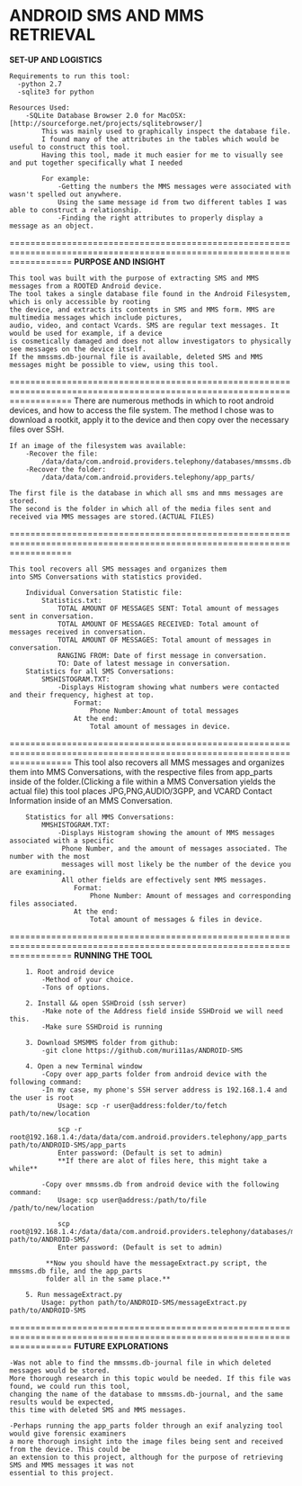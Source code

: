 **ANDROID SMS AND MMS RETRIEVAL**
========================================================================================================================
**SET-UP AND LOGISTICS**


    Requirements to run this tool:
	  -python 2.7
	  -sqlite3 for python
	
    Resources Used:
    	-SQLite Database Browser 2.0 for MacOSX: [http://sourceforge.net/projects/sqlitebrowser/]
    		This was mainly used to graphically inspect the database file.
    		I found many of the attributes in the tables which would be useful to construct this tool.
    		Having this tool, made it much easier for me to visually see and put together specifically what I needed
    		
    		For example: 
    			-Getting the numbers the MMS messages were associated with wasn't spelled out anywhere. 
    			Using the same message id from two different tables I was able to construct a relationship.
    			-Finding the right attributes to properly display a message as an object.

========================================================================================================================
**PURPOSE AND INSIGHT**

	This tool was built with the purpose of extracting SMS and MMS messages from a ROOTED Android device.
	The tool takes a single database file found in the Android Filesystem, which is only accessible by rooting
	the device, and extracts its contents in SMS and MMS form. MMS are multimedia messages which include pictures,
	audio, video, and contact Vcards. SMS are regular text messages. It would be used for example, if a device
	is cosmetically damaged and does not allow investigators to physically see messages on the device itself.
	If the mmssms.db-journal file is available, deleted SMS and MMS messages might be possible to view, using this tool.




========================================================================================================================
    There are numerous methods in which to root android devices, and how to access the file system.
    The method I chose was to download a rootkit, apply it to the device and then copy over the necessary files over SSH.
    
    If an image of the filesystem was available:
    	-Recover the file:
    		/data/data/com.android.providers.telephony/databases/mmssms.db
    	-Recover the folder:
    		/data/data/com.android.providers.telephony/app_parts/
    
    The first file is the database in which all sms and mms messages are stored.
    The second is the folder in which all of the media files sent and received via MMS messages are stored.(ACTUAL FILES)

========================================================================================================================

    This tool recovers all SMS messages and organizes them
    into SMS Conversations with statistics provided.
    
    	Individual Conversation Statistic file:
    		Statistics.txt:
    			TOTAL AMOUNT OF MESSAGES SENT: Total amount of messages sent in conversation.
    			TOTAL AMOUNT OF MESSAGES RECEIVED: Total amount of messages received in conversation.
    			TOTAL AMOUNT OF MESSAGES: Total amount of messages in conversation.
    			RANGING FROM: Date of first message in conversation.
    			TO: Date of latest message in conversation.
    	Statistics for all SMS Conversations:
    		SMSHISTOGRAM.TXT:
    			-Displays Histogram showing what numbers were contacted and their frequency, highest at top.	
    				Format:
    					Phone Number:Amount of total messages
    				At the end:
    					Total amount of messages in device.
========================================================================================================================
    This tool also recovers all MMS messages and organizes them into MMS Conversations,
    with the respective files from app_parts inside of the folder.(Clicking a file
    within a MMS Conversation yields the actual file) this tool places JPG,PNG,AUDIO/3GPP,
    and VCARD Contact Information inside of an MMS Conversation.
    	
    	Statistics for all MMS Conversations:
    		MMSHISTOGRAM.TXT:
    			-Displays Histogram showing the amount of MMS messages associated with a specific
    			 Phone Number, and the amount of messages associated. The number with the most
    			 messages will most likely be the number of the device you are examining.
    			 All other fields are effectively sent MMS messages.
    				Format:
    					Phone Number: Amount of messages and corresponding files associated.
    				At the end:
    					Total amount of messages & files in device.	
    					
========================================================================================================================
**RUNNING THE TOOL**

		1. Root android device
			-Method of your choice.
			-Tons of options.

		2. Install && open SSHDroid (ssh server)
			-Make note of the Address field inside SSHDroid we will need this.
			-Make sure SSHDroid is running

		3. Download SMSMMS folder from github:
			-git clone https://github.com/muri11as/ANDROID-SMS

		4. Open a new Terminal window
			-Copy over app_parts folder from android device with the following command:
			-In my case, my phone's SSH server address is 192.168.1.4 and the user is root
				Usage: scp -r user@address:folder/to/fetch path/to/new/location

				scp -r root@192.168.1.4:/data/data/com.android.providers.telephony/app_parts path/to/ANDROID-SMS/app_parts
				Enter password: (Default is set to admin)
				**If there are alot of files here, this might take a while**

			-Copy over mmssms.db from android device with the following command:
				Usage: scp user@address:/path/to/file /path/to/new/location
				
				scp root@192.168.1.4:/data/data/com.android.providers.telephony/databases/mmssms.db path/to/ANDROID-SMS/
				Enter password: (Default is set to admin)
			
			 **Now you should have the messageExtract.py script, the mmssms.db file, and the app_parts
			 folder all in the same place.**
			 
		5. Run messageExtract.py
			Usage: python path/to/ANDROID-SMS/messageExtract.py path/to/ANDROID-SMS 
========================================================================================================================
**FUTURE EXPLORATIONS**
	
	-Was not able to find the mmssms.db-journal file in which deleted messages would be stored.
	More thorough research in this topic would be needed. If this file was found, we could run this tool,
	changing the name of the database to mmssms.db-journal, and the same results would be expected,
	this time with deleted SMS and MMS messages.
	
	-Perhaps running the app_parts folder through an exif analyzing tool would give forensic examiners
	a more thorough insight into the image files being sent and received from the device. This could be
	an extension to this project, although for the purpose of retrieving SMS and MMS messages it was not
	essential to this project. 
	
	
